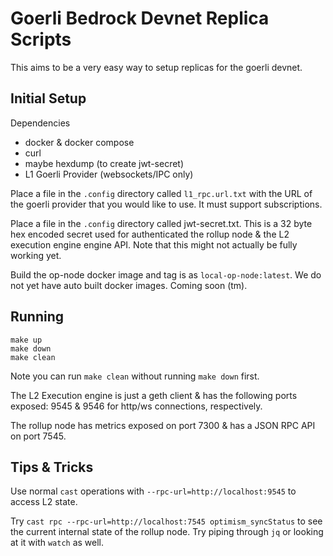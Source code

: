 # Goerli Bedrock Devnet Replica Scripts


This aims to be a very easy way to setup replicas for the goerli
devnet.

## Initial Setup

Dependencies
- docker & docker compose
- curl
- maybe hexdump (to create jwt-secret)
- L1 Goerli Provider (websockets/IPC only)

Place a file in the `.config` directory called `l1_rpc.url.txt`
with the URL of the goerli provider that you would like to use. It
must support subscriptions.

Place a file in the `.config` directory called jwt-secret.txt. This
is a 32 byte hex encoded secret used for authenticated the rollup
node & the L2 execution engine engine API. Note that this might not
actually be fully working yet.

Build the op-node docker image and tag is as `local-op-node:latest`.
We do not yet have auto built docker images. Coming soon (tm).

## Running

```
make up
make down
make clean
```

Note you can run `make clean` without running `make down` first.

The L2 Execution engine is just a geth client & has the following
ports exposed: 9545 & 9546 for http/ws connections, respectively.

The rollup node has metrics exposed on port 7300 & has a JSON RPC
API on port 7545.

## Tips & Tricks

Use normal `cast` operations with `--rpc-url=http://localhost:9545`
to access L2 state.

Try `cast rpc --rpc-url=http://localhost:7545 optimism_syncStatus`
to see the current internal state of the rollup node. Try piping
through `jq` or looking at it with `watch` as well.
